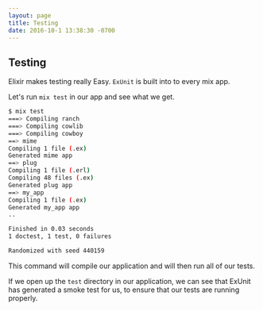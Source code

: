 ```yaml
---
layout: page
title: Testing
date: 2016-10-1 13:38:30 -0700
---
```


## Testing

Elixir makes testing really Easy. `ExUnit` is built into to every mix app.

Let's run `mix test` in our app and see what we get.

```bash
$ mix test
===> Compiling ranch
===> Compiling cowlib
===> Compiling cowboy
==> mime
Compiling 1 file (.ex)
Generated mime app
==> plug
Compiling 1 file (.erl)
Compiling 48 files (.ex)
Generated plug app
==> my_app
Compiling 1 file (.ex)
Generated my_app app
..

Finished in 0.03 seconds
1 doctest, 1 test, 0 failures

Randomized with seed 440159
```

This command will compile our application and will then run all of our tests.

If we open up the `test` directory in our application, we can see that ExUnit has generated a smoke test for us, to ensure that our tests are running properly.


